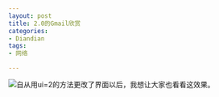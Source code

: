 ```yaml
---
layout: post
title: 2.0的Gmail欣赏
categories:
- Diandian
tags:
- 网络

---
```

<img src="http://m3.img.srcdd.com/farm5/d/2012/0627/10/3A1EE8487631C31C00985CCC238F4347_B500_900_500_280.PNG" />自从用ui=2的方法更改了界面以后，我想让大家也看看这效果。